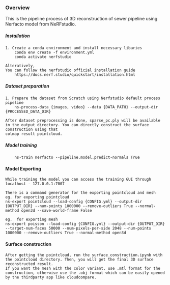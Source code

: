 ### Overview 

This is the pipeline process of 3D reconstruction of sewer pipeline using Nerfacto model from NeRFstudio. 

##### Installation 
	1. Create a conda environment and install necessary libaries 
		conda env create -f environment.yml
		conda activate nerfstudio
		
	Alteratively,
	You can follow the nerfstudio official installation guide 
		https://docs.nerf.studio/quickstart/installation.html 
		
##### Dataset preparation 
	1. Prepare the dataset from Scratch using Nerfstudio default process pipeline
		ns-process-data {images, video} --data {DATA_PATH} --output-dir {PROCESSED_DATA_DIR}

	After dataset preprocessing is done, sparse_pc.ply will be available in the output directory. You can directly construct the surface construction using that 
	colmap result pointcloud. 
	
##### Model training 
		ns-train nerfacto --pipeline.model.predict-normals True
		
#### Model Exporting 
	While training the model you can access the training GUI through localhost - 127.0.0.1:7007
	
	There is a command generator for the exporting pointcloud and mesh 
	eg. for exporting pointcloud 
	ns-export pointcloud --load-config {CONFIG.yml} --output-dir {OUTPUT_DIR} --num-points 1000000 --remove-outliers True --normal-method open3d --save-world-frame False 
	
	eg.  for exporting mesh 
	ns-export poisson --load-config {CONFIG.yml} --output-dir {OUTPUT_DIR} --target-num-faces 50000 --num-pixels-per-side 2048 --num-points 1000000 --remove-outliers True --normal-method open3d
	
#### Surface construction 
	After getting the pointcloud, run the surface_construction.ipynb with the pointcloud directory. Then, you will get the final 3D surface reconstructed result. 
	If you want the mesh with the color variant, use .mtl format for the construction, otherwise use the .obj format which can be easily opened by the thirdparty app like cloudcompare.
	